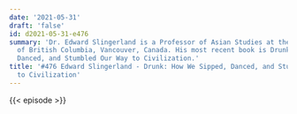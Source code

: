 ```yaml
---
date: '2021-05-31'
draft: 'false'
id: d2021-05-31-e476
summary: 'Dr. Edward Slingerland is a Professor of Asian Studies at the University
  of British Columbia, Vancouver, Canada. His most recent book is Drunk: How We Sipped,
  Danced, and Stumbled Our Way to Civilization.'
title: '#476 Edward Slingerland - Drunk: How We Sipped, Danced, and Stumbled Our Way
  to Civilization'
---
```

{{< episode >}}
